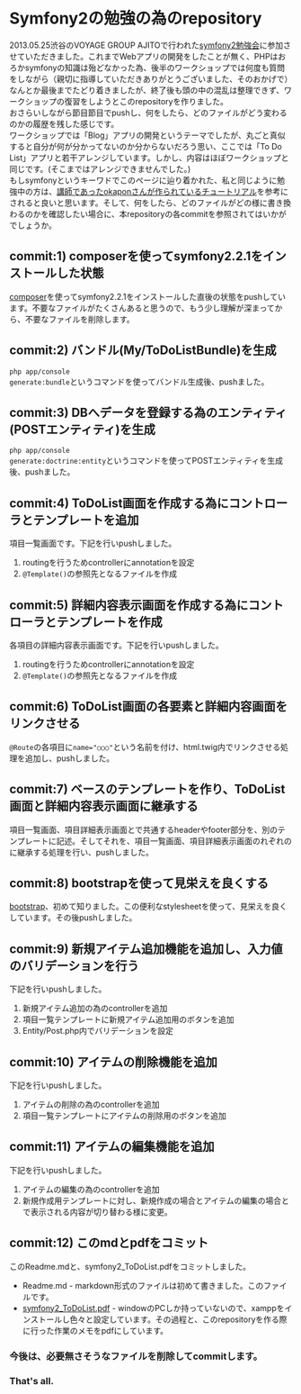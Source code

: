 Symfony2の勉強の為のrepository
========================

2013.05.25渋谷のVOYAGE GROUP AJITOで行われた[symfony2勉強会][1]に参加させていただきました。これまでWebアプリの開発をしたことが無く、PHPはおろかsymfonyの知識は殆どなかった為、後半のワークショップでは何度も質問をしながら（親切に指導していただきありがとうございました、そのおかげで）なんとか最後までたどり着きましたが、終了後も頭の中の混乱は整理できず、ワークショップの復習をしようとこのrepositoryを作りました。  
おさらいしながら節目節目でpushし、何をしたら、どのファイルがどう変わるのかの履歴を残した感じです。  
ワークショップでは「Blog」アプリの開発というテーマでしたが、丸ごと真似すると自分が何が分かってないのか分からないだろう思い、ここでは「To Do List」アプリと若干アレンジしています。しかし、内容はほぼワークショップと同じです。(そこまではアレンジできませんでした。)  
もしsymfonyというキーワドでこのページに辿り着かれた、私と同じように勉強中の方は、[講師であったokaponさんが作られているチュートリアル][2]を参考にされると良いと思います。そして、何をしたら、どのファイルがどの様に書き換わるのかを確認したい場合に、本repositoryの各commitを参照されてはいかがでしょうか。

commit:1) composerを使ってsymfony2.2.1をインストールした状態
----------------------------------------------------
[composer][3]を使ってsymfony2.2.1をインストールした直後の状態をpushしています。不要なファイルがたくさんあると思うので、もう少し理解が深まってから、不要なファイルを削除します。

commit:2) バンドル(My/ToDoListBundle)を生成 
----------------------------------------------------
<code>php app/console generate:bundle</code>というコマンドを使ってバンドル生成後、pushました。

commit:3) DBへデータを登録する為のエンティティ(POSTエンティティ)を生成 
----------------------------------------------------
<code>php app/console generate:doctrine:entity</code>というコマンドを使ってPOSTエンティティを生成後、pushました。

commit:4) ToDoList画面を作成する為にコントローラとテンプレートを追加
----------------------------------------------------
項目一覧画面です。下記を行いpushしました。
  1. routingを行うためcontrollerにannotationを設定
  2. <code>@Template()</code>の参照先となるファイルを作成

commit:5) 詳細内容表示画面を作成する為にコントローラとテンプレートを作成
----------------------------------------------------
各項目の詳細内容表示画面です。下記を行いpushしました。
  1. routingを行うためcontrollerにannotationを設定
  2. <code>@Template()</code>の参照先となるファイルを作成

commit:6) ToDoList画面の各要素と詳細内容画面をリンクさせる
----------------------------------------------------
<code>@Route</code>の各項目に<code>name="○○○"</code>という名前を付け、html.twig内でリンクさせる処理を追加し、pushしました。

commit:7) ベースのテンプレートを作り、ToDoList画面と詳細内容表示画面に継承する
----------------------------------------------------
項目一覧画面、項目詳細表示画面とで共通するheaderやfooter部分を、別のテンプレートに記述。そしてそれを、項目一覧画面、項目詳細表示画面のれぞれのに継承する処理を行い、pushしました。

commit:8) bootstrapを使って見栄えを良くする
----------------------------------------------------
[bootstrap][4]、初めて知りました。この便利なstylesheetを使って、見栄えを良くしています。その後pushしました。

commit:9) 新規アイテム追加機能を追加し、入力値のバリデーションを行う
----------------------------------------------------
下記を行いpushしました。
  1. 新規アイテム追加の為のcontrollerを追加
  2. 項目一覧テンプレートに新規アイテム追加用のボタンを追加
  3. Entity/Post.php内でバリデーションを設定

commit:10) アイテムの削除機能を追加
----------------------------------------------------
下記を行いpushしました。
  1. アイテムの削除の為のcontrollerを追加
  2. 項目一覧テンプレートにアイテムの削除用のボタンを追加

commit:11) アイテムの編集機能を追加
----------------------------------------------------
下記を行いpushしました。
  1. アイテムの編集の為のcontrollerを追加
  2. 新規作成用テンプレートに対し、新規作成の場合とアイテムの編集の場合とで表示される内容が切り替わる様に変更。

commit:12) このmdとpdfをコミット
----------------------------------------------------
このReadme.mdと、symfony2_ToDoList.pdfをコミットしました。
  * Readme.md - markdown形式のファイルは初めて書きました。このファイルです。
  * [symfony2_ToDoList.pdf][5] - windowのPCしか持っていないので、xamppをインストールし色々と設定しています。その過程と、このrepositoryを作る際に行った作業のメモをpdfにしています。

### 今後は、必要無さそうなファイルを削除してcommitします。
### That's all.

[1]:  http://www.symfony.gr.jp/events/20130501-symfony-study8
[2]:  https://github.com/okapon/symfony-workshop/wiki
[3]:  http://getcomposer.org/
[4]:  http://twitter.github.io/bootstrap/getting-started.html
[5]:  https://github.com/okagen/Symfony/blob/master/symfony2_ToDoList.pdf
